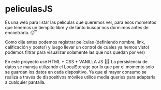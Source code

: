 # peliculasJS
Es una web para listar las películas que queremos ver, para esos momentos que tenemos un tiempito libre y de tanto buscar nos dormimos antes de encontrarla. 😴

Como dije antes podemos registrar películas (definiendo nombre, link, calificación y poster) y luego llevar un control de cuales ya hemos visto( podemos filtrar para visualizar solamente las que nos quedan por ver)

En este proyecto usé HTML + CSS + VANILLA JS 👨‍💻
La persistencia de datos se maneja utilizando el LocalStorage por lo que por el momento solo se guardan los datos en cada dispositivo.
Ya que el mayor consumo se realiza a través de dispositivos móviles utilicé media queries para adaptarla a cualquier pantalla.

